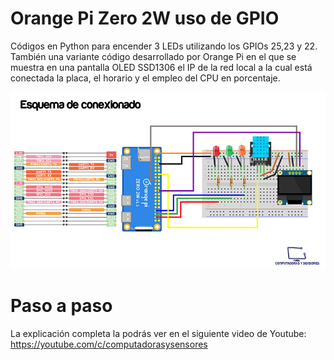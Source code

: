 # Orange Pi Zero 2W uso de GPIO

Códigos en Python para encender 3 LEDs utilizando los GPIOs 25,23 y 22. También una variante código desarrollado por Orange Pi en el que se muestra en una pantalla OLED SSD1306  el IP de la red local a la cual está conectada la placa, el horario y el empleo del CPU en porcentaje.

![Esquematico](esquematico.jpg)


# Paso a paso

La explicación completa la podrás ver en el siguiente video de Youtube:
https://youtube.com/c/computadorasysensores

